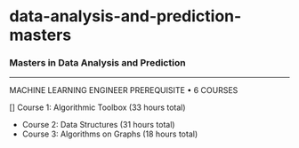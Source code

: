 # data-analysis-and-prediction-masters

### Masters in Data Analysis and Prediction
---

MACHINE LEARNING ENGINEER PREREQUISITE • 6 COURSES

[] Course 1: Algorithmic Toolbox (33 hours total)  
* Course 2: Data Structures (31 hours total)  
* Course 3: Algorithms on Graphs (18 hours total)  












